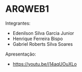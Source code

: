 # ARQWEB1

Integrantes:
- Edenilson Silva Garcia Junior
- Henrique Ferreira Bispo
- Gabriel Roberts Silva Soares

Apresentação:
- https://youtu.be/j14aqUOuXLo
